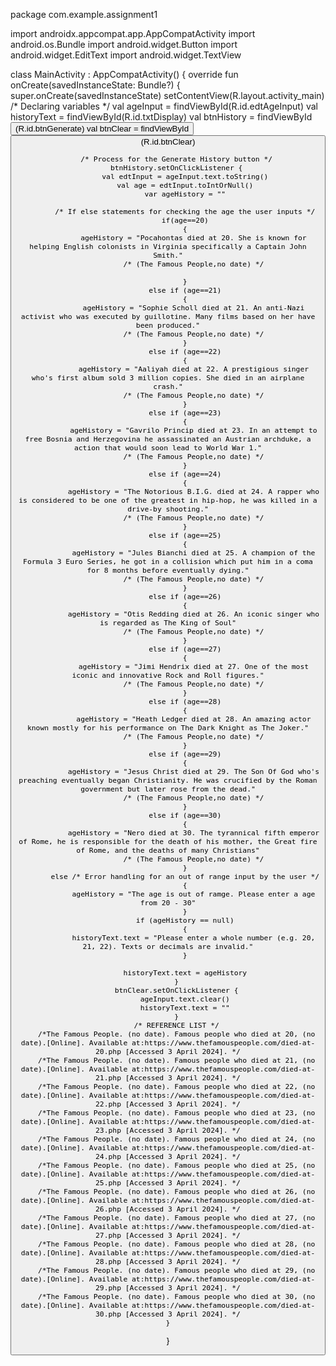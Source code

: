 package com.example.assignment1

import androidx.appcompat.app.AppCompatActivity
import android.os.Bundle
import android.widget.Button
import android.widget.EditText
import android.widget.TextView

class MainActivity : AppCompatActivity() {
    override fun onCreate(savedInstanceState: Bundle?) {
        super.onCreate(savedInstanceState)
        setContentView(R.layout.activity_main)
        /* Declaring variables */
        val ageInput = findViewById<EditText>(R.id.edtAgeInput)
        val historyText = findViewById<TextView>(R.id.txtDisplay)
        val btnHistory = findViewById<Button>(R.id.btnGenerate)
        val btnClear = findViewById<Button>(R.id.btnClear)

        /* Process for the Generate History button */
        btnHistory.setOnClickListener {
            val edtInput = ageInput.text.toString()
            val age = edtInput.toIntOrNull()
            var ageHistory = ""

            /* If else statements for checking the age the user inputs */
            if(age==20)
            {
                ageHistory = "Pocahontas died at 20. She is known for helping English colonists in Virginia specifically a Captain John Smith."
                /* (The Famous People,no date) */

            }
            else if (age==21)
            {
                ageHistory = "Sophie Scholl died at 21. An anti-Nazi activist who was executed by guillotine. Many films based on her have been produced."
                /* (The Famous People,no date) */
            }
            else if (age==22)
            {
                ageHistory = "Aaliyah died at 22. A prestigious singer who's first album sold 3 million copies. She died in an airplane crash."
                /* (The Famous People,no date) */
            }
            else if (age==23)
            {
                ageHistory = "Gavrilo Princip died at 23. In an attempt to free Bosnia and Herzegovina he assassinated an Austrian archduke, a action that would soon lead to World War 1."
                /* (The Famous People,no date) */
            }
            else if (age==24)
            {
                ageHistory = "The Notorious B.I.G. died at 24. A rapper who is considered to be one of the greatest in hip-hop, he was killed in a drive-by shooting."
                /* (The Famous People,no date) */
            }
            else if (age==25)
            {
                ageHistory = "Jules Bianchi died at 25. A champion of the Formula 3 Euro Series, he got in a collision which put him in a coma for 8 months before eventually dying."
                /* (The Famous People,no date) */
            }
            else if (age==26)
            {
                ageHistory = "Otis Redding died at 26. An iconic singer who is regarded as The King of Soul"
                /* (The Famous People,no date) */
            }
            else if (age==27)
            {
                ageHistory = "Jimi Hendrix died at 27. One of the most iconic and innovative Rock and Roll figures."
                /* (The Famous People,no date) */
            }
            else if (age==28)
            {
                ageHistory = "Heath Ledger died at 28. An amazing actor known mostly for his performance on The Dark Knight as The Joker."
                /* (The Famous People,no date) */
            }
            else if (age==29)
            {
                ageHistory = "Jesus Christ died at 29. The Son Of God who's preaching eventually began Christianity. He was crucified by the Roman government but later rose from the dead."
                /* (The Famous People,no date) */
            }
            else if (age==30)
            {
                ageHistory = "Nero died at 30. The tyrannical fifth emperor of Rome, he is responsible for the death of his mother, the Great fire of Rome, and the deaths of many Christians"
                /* (The Famous People,no date) */
            }
            else /* Error handling for an out of range input by the user */
            {
                ageHistory = "The age is out of ramge. Please enter a age from 20 - 30"
            }
            if (ageHistory == null)
            {
                historyText.text = "Please enter a whole number (e.g. 20, 21, 22). Texts or decimals are invalid."
            }

            historyText.text = ageHistory
        }
        btnClear.setOnClickListener {
            ageInput.text.clear()
            historyText.text = ""
        }
        /* REFERENCE LIST */
        /*The Famous People. (no date). Famous people who died at 20, (no date).[Online]. Available at:https://www.thefamouspeople.com/died-at-20.php [Accessed 3 April 2024]. */
        /*The Famous People. (no date). Famous people who died at 21, (no date).[Online]. Available at:https://www.thefamouspeople.com/died-at-21.php [Accessed 3 April 2024]. */
        /*The Famous People. (no date). Famous people who died at 22, (no date).[Online]. Available at:https://www.thefamouspeople.com/died-at-22.php [Accessed 3 April 2024]. */
        /*The Famous People. (no date). Famous people who died at 23, (no date).[Online]. Available at:https://www.thefamouspeople.com/died-at-23.php [Accessed 3 April 2024]. */
        /*The Famous People. (no date). Famous people who died at 24, (no date).[Online]. Available at:https://www.thefamouspeople.com/died-at-24.php [Accessed 3 April 2024]. */
        /*The Famous People. (no date). Famous people who died at 25, (no date).[Online]. Available at:https://www.thefamouspeople.com/died-at-25.php [Accessed 3 April 2024]. */
        /*The Famous People. (no date). Famous people who died at 26, (no date).[Online]. Available at:https://www.thefamouspeople.com/died-at-26.php [Accessed 3 April 2024]. */
        /*The Famous People. (no date). Famous people who died at 27, (no date).[Online]. Available at:https://www.thefamouspeople.com/died-at-27.php [Accessed 3 April 2024]. */
        /*The Famous People. (no date). Famous people who died at 28, (no date).[Online]. Available at:https://www.thefamouspeople.com/died-at-28.php [Accessed 3 April 2024]. */
        /*The Famous People. (no date). Famous people who died at 29, (no date).[Online]. Available at:https://www.thefamouspeople.com/died-at-29.php [Accessed 3 April 2024]. */
        /*The Famous People. (no date). Famous people who died at 30, (no date).[Online]. Available at:https://www.thefamouspeople.com/died-at-30.php [Accessed 3 April 2024]. */
    }
}
